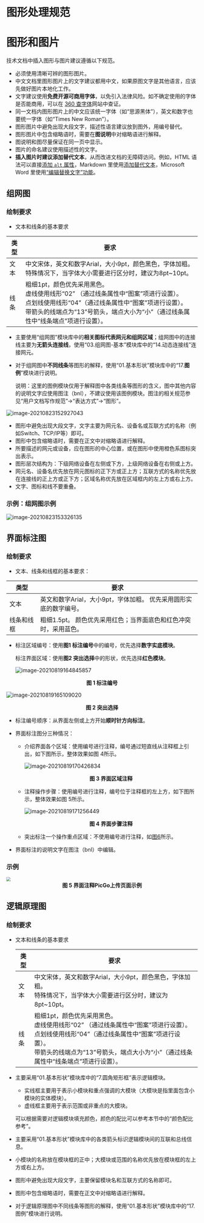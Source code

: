 # 图形处理规范



# 图形和图片

技术文档中插入图形与图片建议遵循以下规范。

- 必须使用清晰可辨的图形图片。
- 中文文档里图形图片上的文字建议都用中文，如果原图文字是其他语言，应该先做好图片本地化工作。
- 文字建议使用**免费开源可商用字体**，以免引入法律风险。如不确定使用的字体是否能商用，可以在 [360 查字体](http://fonts.safe.360.cn/)网站中查证。
- 同一文档内图形图片上的中文应该统一字体（如“思源黑体”），英文和数字也要统一字体（如“Times New Roman”）。
- 图形图片中避免出现大段文字，描述性语言建议放到图外，用编号替代。
- 图形图片中包含缩略语时，需要在**图说明**中对缩略语进行解释。
- 图说明和图尽量保证在同一页中显示。
- 图片的命名建议使用描述性的文字。
- **插入图片时建议添加替代文本**，从而改进文档的无障碍访问。例如，HTML 语法可以直接[添加 `alt` 属性](https://www.w3school.com.cn/html/html_images.asp)，Markdown 里使用[添加替代文本](https://markdown.com.cn/basic-syntax/images.html)，Microsoft Word 里使用[“编辑替换文字”功能](https://support.microsoft.com/zh-cn/office/向形状、图片、图表、smartart-图形或其它对象添加替换文字-44989b2a-903c-4d9a-b742-6a75b451c669)。



## 组网图

### 绘制要求

* 文本和线条的基本要求

| 类型 | **要求**                                                     |
| ---- | ------------------------------------------------------------ |
| 文本 | 中文宋体，英文和数字Arial，大小9pt，颜色黑色，字体加粗。  <br>特殊情况下，当字体大小需要进行区分时，建议为8pt~10pt。 |
| 线条 | 粗细1pt，颜色优先采用黑色。      <br/>虚线使用线形“02” （通过线条属性中“图案”项进行设置）。    <br/>点划线使用线形“04”（通过线条属性中“图案”项进行设置）。  <br/>带箭头的线端点为“13”号箭头，端点大小为“小”（通过线条属性中“线条端点”项进行设置）。 |

* 主要使用“组网图”模块库中的**相关图标代表网元和组网区域**；组网图中的连接线主要为**无箭头连接线**，使用“03.组网图-基本”模块库中的“14.动态连接线”连接网元。

* 对于组网图中**不同线条**等图形的解释，使用“01.基本形状”模块库中的“17.**图例**”模块进行说明。

  说明：这里的图例模块仅用于解释图中各类线条等图形的含义，图中其他内容的说明文字应使用图注（bnl），不建议使用该图例模块。图注的相关规范参见“用户文档写作规范”→“表达方式”→“图形”。

![image-20210823152927043](https://i.loli.net/2021/08/23/2hZj19rs5PuBQyd.png)



* 图形中避免出现大段文字，文字主要为网元名、设备名或互联方式的名称（例如Switch、TCP/IP等）即可。
* 图形中包含缩略语时，需要在正文中对缩略语进行解释。
* 所要描述的网元或设备，应在图形的中心位置，或在图形中使用橙色系图标突出表示。
* 图形层次结构为：下级网络设备在左侧或下方，上级网络设备在右侧或上方。
* 网元名、设备名优先放在网元图标的正下方或正上方；互联方式的名称优先放在连接线的正上方或正下方；区域名称优先放在区域框内的左上方或右上方。
* 文字、图标和线不要重叠。



### 示例：组网图示例

![image-20210823153326135](https://i.loli.net/2021/08/23/iCmbXMcnyJBSHOx.png)



## 界面标注图 

### 绘制要求

- 文本、线条和线框的基本要求：

| **类型**   | **要求**                                                     |
| ---------- | ------------------------------------------------------------ |
| 文本       | 英文和数字Arial，大小9pt，字体加粗。  优先采用圆形实底的数字编号。 |
| 线条和线框 | 粗细1.5pt。  颜色优先采用红色；当界面底色和红色冲突时，采用蓝色。 |

- 标注区域编号：使用**图1 标注编号**中的编号，优先选择**数字实底模块**。

  标注界面区域：使用**图2 突出选择**中的形状，优先选择**红色模块**。

  ![image-20210819164845857](https://i.loli.net/2021/08/19/1gaCXsFoAL8Hywq.png)

<center><b>图 1 标注编号</b></center>

![image-20210819165109020](https://i.loli.net/2021/08/19/Xv9kB6OwNxrbSLn.png)

<center><b>图 2 突出选择</b></center>

* 标注编号顺序：从界面左侧或上方开始**顺时针方向标注**。

* 界面标注图分三种情况：

  * 介绍界面各个区域：使用编号进行注释，编号通过短直线从注释框上引出，如下图所示，整体效果如图 4所示。

    ![image-20210819170426834](https://i.loli.net/2021/08/19/2xm6DGngfpuWAQ8.png)

    <center><b>图 3 界面区域注释</b></center>

  * 注释操作步骤：使用编号进行注释，编号位于注释框的左上方，如下图所示，整体效果如图 5所示。

    ![image-20210819171256449](https://i.loli.net/2021/08/19/eQbwJFn1BcA35ZG.png)

    <center><b>图 4 界面步骤注释</b></center>

  * 突出标注一个操作重点区域：不使用编号进行注释，如[图6](http://127.0.0.1:8890/go_outfiles/4556787898_R1_4/documents/DMP2/sect3_1.html#zteconceptT-0010668828_-4920F2D1_-49243A746_53)所示。

* 界面标注的说明文字在图注（bnl）中编辑。

  

### 示例

<img src="https://i.loli.net/2021/08/19/y6tP5D81Qa3VjkS.png" style="zoom: 67%;" />

<center><b>图 5 界面注释PicGo上传页面示例</b></center>



## 逻辑原理图

### 绘制要求

* 文本和线条的基本要求

  | 类型 | **要求**                                                     |
  | ---- | ------------------------------------------------------------ |
  | 文本 | 中文宋体，英文和数字Arial，大小9pt，颜色黑色，字体加粗。 <br>特殊情况下，当字体大小需要进行区分时，建议为8pt~10pt。 |
  | 线条 | 粗细1pt，颜色优先采用黑色。<br>虚线使用线形“02” （通过线条属性中“图案”项进行设置）。<br>点划线使用线形“04”（通过线条属性中“图案”项进行设置）。<br>带箭头的线端点为“13”号箭头，端点大小为“小”（通过线条属性中“线条端点”项进行设置）。 |

* 主要采用“01.基本形状”模块库中的“7.圆角矩形框”表示逻辑模块。

  * 实线框主要用于表示小模块和重点强调的大模块（大模块是指里面包含小模块的实体模块）。
  * 虚线框主要用于表示范围或非重点的大模块。

  可以根据需要对逻辑模块填充颜色，颜色的配比可以参考本节中的“颜色配比参考”。

* 主要采用“01.基本形状”模块库中的各类箭头标识逻辑模块间的互联和总线信息。
* 小模块的名称放在模块框的正中；大模块或范围的名称优先放在模块框的左上方或右上方。
* 图形中避免出现大段文字，主要保留模块名和互联方式的名称即可。
* 图形中包含缩略语时，需要在正文中对缩略语进行解释。
* 对于逻辑原理图中不同线条等图形的解释，使用“01.基本形状”模块库中的“17.图例”模块进行说明。

